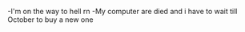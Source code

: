 -I'm on the way to hell rn
-My computer are died and i have to wait till October to buy a new one
<!---
AlterTong/AlterTong is a ✨ special ✨ repository because its `README.md` (this file) appears on your GitHub profile.
You can click the Preview link to take a look at your changes.
--->
